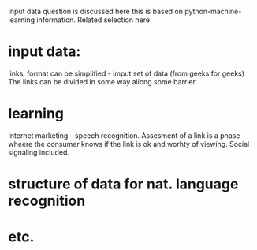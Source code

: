 Input data question is discussed here
this is based on python-machine-learning information.
Related selection here:
# input data:
links, format can be simplified - imput set of data (from geeks for geeks)
The links can be divided in some way aliong some barrier.
# learning
Internet marketing - speech recognition. Assesment of a link is a phase wheere the consumer knows if the link is ok and worhty of viewing.
Social signaling included.
# structure of data for nat. language recognition
# etc.
